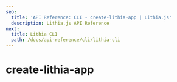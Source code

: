 ```yaml
---
seo:
  title: 'API Reference: CLI - create-lithia-app | Lithia.js'
  description: Lithia.js API Reference
next:
  title: Lithia CLI
  path: /docs/api-reference/cli/lithia-cli
---
```


# create-lithia-app

